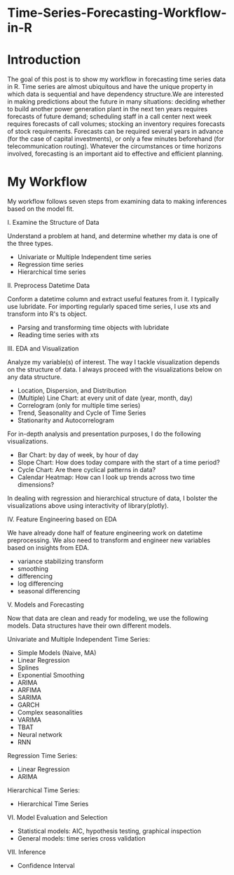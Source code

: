 # Time-Series-Forecasting-Workflow-in-R

# Introduction

The goal of this post is to show my workflow in forecasting time series data in R. Time series are almost ubiquitous and have the unique property in which data is sequential and have dependency structure.We are interested in making predictions about the future in many situations: deciding whether to build another power generation plant in the next ten years requires forecasts of future demand; scheduling staff in a call center next week requires forecasts of call volumes; stocking an inventory requires forecasts of stock requirements. Forecasts can be required several years in advance (for the case of capital investments), or only a few minutes beforehand (for telecommunication routing). Whatever the circumstances or time horizons involved, forecasting is an important aid to effective and efficient planning. 

# My Workflow

My workflow follows seven steps from examining data to making inferences based on the model fit. 

I. Examine the Structure of Data

  Understand a problem at hand, and determine whether my data is one of the three types.

  - Univariate or Multiple Independent time series 
  - Regression time series 
  - Hierarchical time series
  
II. Preprocess Datetime Data

  Conform a datetime column and extract useful features from it. I typically use lubridate. For importing regularly spaced time series, I use xts and transform into R's ts object.

  - Parsing and transforming time objects with lubridate
  - Reading time series with xts

III. EDA and Visualization

  Analyze my variable(s) of interest. The way I tackle visualization depends on the structure of data. I always proceed with the visualizations below on any data structure.
  
  - Location, Dispersion, and Distribution 
  - (Multiple) Line Chart: at every unit of date (year, month, day)
  - Correlogram (only for multiple time series)
  - Trend, Seasonality and Cycle of Time Series
  - Stationarity and Autocorrelogram
  
  For in-depth analysis and presentation purposes, I do the following visualizations.
  
  - Bar Chart: by day of week, by hour of day
  - Slope Chart: How does today compare with the start of a time period?
  - Cycle Chart: Are there cyclical patterns in data?
  - Calendar Heatmap: How can I look up trends across two time dimensions? 
  
  In dealing with regression and hierarchical structure of data, I bolster the visualizations above using interactivity of library(plotly).
  
IV. Feature Engineering based on EDA

  We have already done half of feature engineering work on datetime preprocessing. We also need to transform and engineer new variables based on insights from EDA.

  - variance stabilizing transform
  - smoothing
  - differencing
  - log differencing
  - seasonal differencing

V. Models and Forecasting

  Now that data are clean and ready for modeling, we use the following models. Data structures have their own different models. 

  Univariate and Multiple Independent Time Series:
  
  - Simple Models (Naive, MA)
  - Linear Regression
  - Splines
  - Exponential Smoothing
  - ARIMA
  - ARFIMA
  - SARIMA
  - GARCH
  - Complex seasonalities
  - VARIMA
  - TBAT
  - Neural network
  - RNN
  
  Regression Time Series:
  
  - Linear Regression
  - ARIMA
  
  Hierarchical Time Series:
  
  - Hierarchical Time Series
  
VI. Model Evaluation and Selection

  - Statistical models: AIC, hypothesis testing, graphical inspection
  - General models: time series cross validation
  
VII. Inference

  - Confidence Interval
